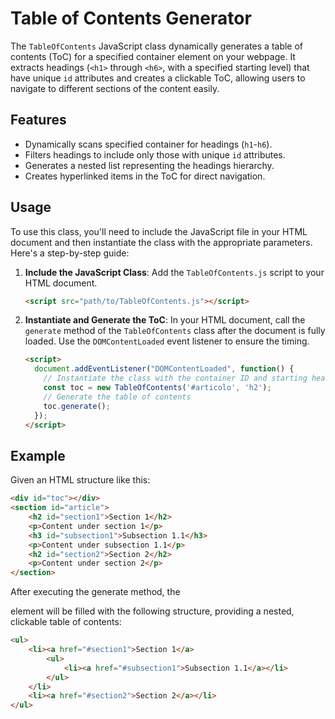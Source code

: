 # Table of Contents Generator

The `TableOfContents` JavaScript class dynamically generates a table of contents (ToC) for a specified container element on your webpage. It extracts headings (`<h1>` through `<h6>`, with a specified starting level) that have unique `id` attributes and creates a clickable ToC, allowing users to navigate to different sections of the content easily.

## Features

- Dynamically scans specified container for headings (`h1`-`h6`).
- Filters headings to include only those with unique `id` attributes.
- Generates a nested list representing the headings hierarchy.
- Creates hyperlinked items in the ToC for direct navigation.

## Usage

To use this class, you'll need to include the JavaScript file in your HTML document and then instantiate the class with the appropriate parameters. Here's a step-by-step guide:

1. **Include the JavaScript Class**: Add the `TableOfContents.js` script to your HTML document.

    ```html
    <script src="path/to/TableOfContents.js"></script>
    ```

2. **Instantiate and Generate the ToC**: In your HTML document, call the `generate` method of the `TableOfContents` class after the document is fully loaded. Use the `DOMContentLoaded` event listener to ensure the timing.

    ```html
    <script>
      document.addEventListener("DOMContentLoaded", function() {
        // Instantiate the class with the container ID and starting heading level
        const toc = new TableOfContents('#articolo', 'h2');
        // Generate the table of contents
        toc.generate();
      });
    </script>
    ```

## Example

Given an HTML structure like this:

```html
<div id="toc"></div>
<section id="article">
    <h2 id="section1">Section 1</h2>
    <p>Content under section 1</p>
    <h3 id="subsection1">Subsection 1.1</h3>
    <p>Content under subsection 1.1</p>
    <h2 id="section2">Section 2</h2>
    <p>Content under section 2</p>
</section>
```

After executing the generate method, the <div id="toc"> element will be filled with the following structure, providing a nested, clickable table of contents:

```html
<ul>
    <li><a href="#section1">Section 1</a>
        <ul>
            <li><a href="#subsection1">Subsection 1.1</a></li>
        </ul>
    </li>
    <li><a href="#section2">Section 2</a></li>
</ul>
```
